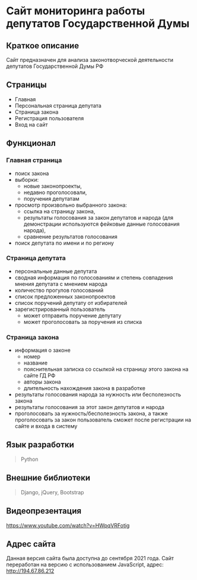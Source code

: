 # Сайт мониторинга работы депутатов Государственной Думы

## Краткое описание
Сайт предназначен для анализа законотворческой деятельности депутатов Государственной Думы РФ

## Страницы
- Главная
- Персональная страница депутата
- Страница закона
- Регистрация пользователя
- Вход на сайт

## Функционал
### Главная страница
- поиск закона
- выборки: 
    - новые законопроекты,
    - недавно проголосовали,
    - поручения депутатам
- просмотр произвольно выбранного закона:
    - ссылка на страницу закона,
    - результаты голосования за закон депутатов и народа (для демонстрации используются фейковые данные голосования народа),
    - сравнение результатов голосования
- поиск депутата по имени и по региону


### Страница депутата
- персональные данные депутата
- сводная информация по голосованиям и степень совпадения мнения депутата с мнением народа
- количество прогулов голосований
- список предложенных законопроектов
- список поручений депутату от избирателей
- зарегистрированный пользователь
    - может отправить поручение депутату
    - может проголосовать за поручения из списка

### Страница закона
- информация о законе
    - номер
    - название
     - пояснительная записка со ссылкой на страницу этого закона на сайте ГД РФ
     - авторы закона
     - длительность нахождения закона в разработке
- результаты голосования народа за нужность или бесполезность закона
- результаты голосования за этот закон депутатов и народа
- проголосовать за нужность/бесполезность закона, а также проголосовать за закон пользователь сможет после регистрации на сайте и входа в систему

## Язык разработки
>Python

## Внешние библиотеки
>Django, jQuery, Bootstrap

## Видеопрезентация
https://www.youtube.com/watch?v=HWpqVRFotig

## Адрес сайта
Данная версия сайта была доступна до сентября 2021 года. Сайт переработан на версию с использованием JavaScript, адрес: http://194.67.86.212